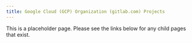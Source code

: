 ```yaml
---
title: Google Cloud (GCP) Organization (gitlab.com) Projects
---
```


This is a placeholder page. Please see the links below for any child pages that exist.
